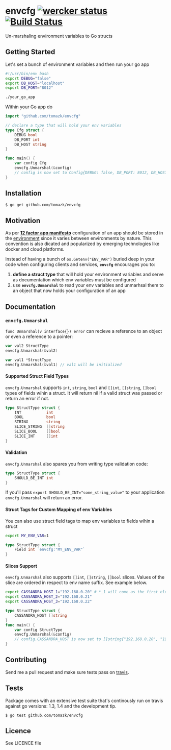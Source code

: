 # envcfg [![wercker status](https://app.wercker.com/status/5ecc1b6d732792c4112e05d2d69334f3/s/master "wercker status")](https://app.wercker.com/project/bykey/5ecc1b6d732792c4112e05d2d69334f3) [![Build Status](https://travis-ci.org/tomazk/envcfg.svg?branch=master)](https://travis-ci.org/tomazk/envcfg)

Un-marshaling environment variables to Go structs

## Getting Started

Let's set a bunch of environment variables and then run your go app
```bash
#!/usr/bin/env bash
export DEBUG="false"
export DB_HOST="localhost"
export DB_PORT="8012"

./your_go_app 
```
Within your Go app do
```go
import "github.com/tomazk/envcfg"

// declare a type that will hold your env variables
type Cfg struct {
	DEBUG bool
	DB_PORT int
	DB_HOST string
}

func main() {
	var config Cfg
	envcfg.Unmarshal(&config)
	// config is now set to Config{DEBUG: false, DB_PORT: 8012, DB_HOST: "localhost"}
}
```
## Installation

```
$ go get github.com/tomazk/envcfg
```

## Motivation

As per **[12 factor app manifesto](http://12factor.net/)** configuration of an app should be stored in the [environment](http://12factor.net/config) since it varies between environments by nature. This convention is also dicated and popularized by emerging technologies like docker and cloud platforms. 

Instead of having a bunch of `os.Getenv("ENV_VAR")` buried deep in your code when configuring clients and services, **`envcfg`** encourages you to:

1. **define a struct type** that will hold your environment variables and serve as documentation which env variables must be configured
2. use **`envcfg.Unmarshal`** to read your env variables and unmarhsal them to an object that now holds your configuration of an app

## Documentation

### `envcfg.Unmarshal`

`func Unmarshal(v interface{}) error` can recieve a reference to an object or even a reference to a pointer:

```go
var val2 StructType
envcfg.Unmarshal(&val2)

var val1 *StructType 
envcfg.Unmarshal(&val1) // val1 will be initialized
```

#### Supported Struct Field Types 

`envcfg.Unmarshal` supports `int`, `string`, `bool` and `[]int`, `[]string`, `[]bool` types of fields wihin a struct. It will return nil if a valid struct was passed or return an error if not.
```go
type StructType struct {
	INT           int
	BOOL          bool
	STRING        string
	SLICE_STRING  []string
	SLICE_BOOL    []bool
	SLICE_INT     []int
}
```
#### Validation
`envcfg.Unmarshal` also spares you from writing type validation code:

```go
type StructType struct {
	SHOULD_BE_INT int
}
```
If you'll pass `export SHOULD_BE_INT="some_string_value"` to your application `envcfg.Unmarshal` will return an error.

#### Struct Tags for Custom Mapping of env Variables
You can also use struct field tags to map env variables to fields wihin a struct
```bash
export MY_ENV_VAR=1
```
```go
type StructType struct {
	Field int `envcfg:"MY_ENV_VAR"`
}
```
#### Slices Support
`envcfg.Unmarshal` also supports `[]int`, `[]string`, `[]bool` slices. Values of the slice are ordered in respect to env name suffix. See example below.
```bash
export CASSANDRA_HOST_1="192.168.0.20" # *_1 will come as the first element of the slice
export CASSANDRA_HOST_2="192.168.0.21"
export CASSANDRA_HOST_3="192.168.0.22"
```
```go
type StructType struct {
	CASSANDRA_HOST []string
}
func main() {
	var config StructType
	envcfg.Unmarshal(&config)
	// config.CASSANDRA_HOST is now set to []string{"192.168.0.20", "192.168.0.21", "192.168.0.22"} 
}
```
## Contributing
Send me a pull request and make sure tests pass on [travis](https://travis-ci.org/tomazk/envcfg/).

## Tests

Package comes with an extensive test suite that's continously run on travis against go versions: 1.3, 1.4 and the development tip.
```
$ go test github.com/tomazk/envcfg
```

## Licence

See LICENCE file
